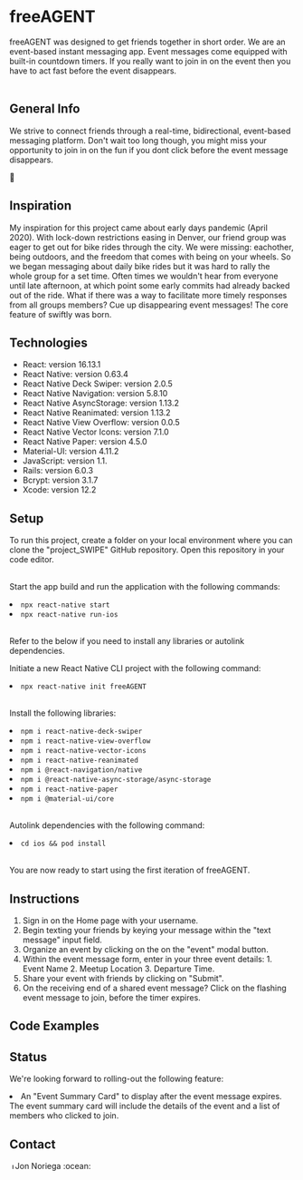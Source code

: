 <h1>freeAGENT</h1>
freeAGENT was designed to get friends together in short order. We are an event-based instant messaging app. Event messages come equipped with built-in countdown timers. If you really want to join in on the event then you have to act fast before the event disappears.
<br></br>
<h2>General Info</h2>
<p>
We strive to connect friends through a real-time, bidirectional, event-based messaging platform. Don't wait too long though, you might miss your opportunity to join in on the fun if you dont click before the event message disappears.

:blue_heart:
</p>

<h2>Inspiration</h2>

<p>
My inspiration for this project came about early days pandemic (April 2020). With lock-down restrictions easing in Denver, our friend group was eager to get out for bike rides through the city. We were missing: eachother, being outdoors, and the freedom that comes with being on your wheels. So we began messaging about daily bike rides but it was hard to rally the whole group for a set time. Often times we wouldn't hear from everyone until late afternoon, at which point some early commits had already backed out of the ride. What if there was a way to facilitate more timely responses from all groups members? Cue up disappearing event messages! The core feature of swiftly was born.
</p>

<h2>Technologies</h2>

<ul>
 <li>React: version 16.13.1</li>
 <li>React Native: version 0.63.4</li>
 <li>React Native Deck Swiper: version 2.0.5</li>
 <li>React Native Navigation: version 5.8.10</li>
 <li>React Native AsyncStorage: version 1.13.2</li>
 <li>React Native Reanimated: version 1.13.2</li>
 <li>React Native View Overflow: version 0.0.5</li>
 <li>React Native Vector Icons: version 7.1.0</li>
 <li>React Native Paper: version 4.5.0</li>
 <li>Material-UI: version 4.11.2</li>
 <li>JavaScript: version 1.1.</li>
 <li>Rails: version 6.0.3</li>
 <li>Bcrypt: version 3.1.7</li>
 <li>Xcode: version 12.2</li>
</ul>

<h2>Setup</h2>
To run this project, create a folder on your local environment where you can clone the "project_SWIPE" GitHub repository. Open this repository in your code editor.<br><br>

Start the app build and run the application with the following commands:<br>
<li><code>npx react-native start</code></li>
<li><code>npx react-native run-ios</code></li><br>

Refer to the below if you need to install any libraries or autolink dependencies.<br>

Initiate a new React Native CLI project with the following command:<br>
<li><code>npx react-native init freeAGENT</code></li><br>

Install the following libraries:<br>
<li><code>npm i react-native-deck-swiper</code></li>
<li><code>npm i react-native-view-overflow</code></li>
<li><code>npm i react-native-vector-icons</code></li>
<li><code>npm i react-native-reanimated</code></li>
<li><code>npm i @react-navigation/native</code></li>
<li><code>npm i @react-native-async-storage/async-storage</code></li>
<li><code>npm i react-native-paper</code></li>
<li><code>npm i @material-ui/core</code></li><br>

Autolink dependencies with the following command:<br>
<li><code>cd ios && pod install</code></li><br>

You are now ready to start using the first iteration of freeAGENT.<br>

<h2>Instructions</h2>
<ol>
 <li>Sign in on the Home page with your username.</li>
 <li>Begin texting your friends by keying your message within the "text message" input field.</li>
 <li>Organize an event by clicking on the on the "event" modal button.</li>
 <li>Within the event message form, enter in your three event details: 1. Event Name 2. Meetup Location 3. Departure Time.</li>
 <li>Share your event with friends by clicking on "Submit".</li>
 <li>On the receiving end of a shared event message? Click on the flashing event message to join, before the timer expires.</li>

</ol>

<h2>Code Examples</h2>

<h2>Status</h2>

We're looking forward to rolling-out the following feature:
<li>An "Event Summary Card" to display after the event message expires. The event summary card will include the details of the event and a list of members who clicked to join.</li>

<h2>Contact</h2>
<a href="https://www.linkedin.com/in/jonathannoriega/"><img src="https://user-images.githubusercontent.com/68958970/94946276-dc7b8a00-04a9-11eb-9431-366689b9fa06.png" alt="Jon Noriega" style="width:10px;height:10px;"></a>Jon Noriega :ocean:<br>
